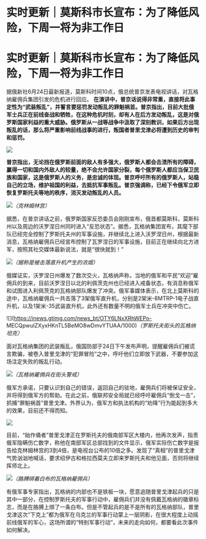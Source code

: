 # 实时更新｜莫斯科市长宣布：为了降低风险，下周一将为非工作日

# 实时更新｜莫斯科市长宣布：为了降低风险，下周一将为非工作日

据俄新社6月24日最新报道，莫斯科时间10点，俄总统普京发表电视讲话，对瓦格纳雇佣兵集团引发的危机进行回应。
**在演讲中，普京话说得非常重，直接将此事定性为“武装叛乱”，并誓言要惩罚发动叛乱的罪魁祸首。普京指出，目前大批俄军士兵正在前线奋战和牺牲，在这种危机时刻，却有人在后方发动叛乱，这是对俄罗斯国家利益的重大威胁。俄罗斯从一战等战争中汲取了深刻教训，如果后方出现叛乱的话，那么将严重影响前线战事的进行，叛国者普里戈津必将遭到历史的审判和惩罚。**

![](https://inews.gtimg.com/news_bt/OeMgIhTz6dGGGEXGyw210O2KlTU7bkylaxmBlaFqiLJUQAA/1000)

**普京指出，无论挡在俄罗斯前面的敌人有多强大，俄罗斯人都会击溃所有的障碍，赢得一切和国内外敌人的较量，绝不会允许国家分裂，每个俄罗斯人都应当保卫民族和国家，这是俄罗斯人的义务，是忠诚的体现。普京呼吁所有的俄罗斯人，站稳自己的立场，维护祖国的利益，去抵抗军事叛乱。普京强调称，已经下令俄军立即恢复罗斯托夫等地的秩序，消灭发动叛乱的人员。**

![](https://inews.gtimg.com/news_bt/OJKfyTHkD4uTPM5xBmA4rlATuUxOA8hwJMQd916YXQ3L8AA/1000)_（克林姆林宫）_

据悉，在普京讲话之前，俄罗斯国家反恐委员会刚刚宣布，俄首都莫斯科，莫斯科州以及周边的沃罗涅日州同时进入“反恐状态”。据悉，瓦格纳集团宣布，其麾下部队已经完全控制了罗斯托夫州的军事设施，并继续北上进入沃罗涅日州，根据最新消息，瓦格纳雇佣兵已经宣布控制了瓦罗涅日的军事设施，目前正在继续向北方进军，按照其社交媒体最新说法，就是“很快就到！”

![](https://inews.gtimg.com/news_bt/OSCvUMeeExUPEDX48zEbYuVaD1dPorgjAJFYOhm5LJwSQAA/1000)_（据称是被击落直升机产生的浓烟）_

俄媒证实，沃罗涅日州爆发了数次交火，瓦格纳声称，当地的俄军和平民“欢迎”雇佣兵的到来，目前沃罗涅日以北的利佩茨克州也已经进入戒备状态，有消息称俄军和试图进入利佩茨克的瓦格纳部队爆发了冲突。俄军事媒体表示，在北上莫斯科的途中，瓦格纳雇佣兵一共击落了3架俄军直升机，分别是2架米-8MTRP-1电子战直升机，以及1架米-35武装直升机，此外还有数量不明的俄军士兵在冲突中伤亡。

![](https://inews.gtimg.com/news_bt/OTY6LNxXRhWEPo-
MECQpwuIZXyxHKnTL5BeMO8wDmvYTUAA/1000)_（罗斯托夫街头的瓦格纳坦克）_

面对瓦格纳集团的武装叛乱，俄国防部于24日下午发布声明，提醒雇佣兵们被谎言欺骗，被卷入普里戈津的“犯罪冒险”之中，呼吁他们立即放下武器，不要参加这场注定失败的叛乱行动。

![](https://inews.gtimg.com/news_bt/OT_Ybk6Y329JnWS8uehepJhUenzjAgwLLOXtlSIuWK36AAA/1000)_（瓦格纳雇佣兵在街头警戒）_

俄军方承诺，只要认识到自己的错误，返回自己的驻地，雇佣兵们将被保证安全，并将得到俄军方的帮助。在此之前，俄联邦安全局就已经呼吁雇佣兵“倒戈一击”，抓捕“罪魁祸首”普里戈津。外界认为，俄军方和执法机构的“劝降”行为能起到多大的效果，目前还不得而知。

![](https://inews.gtimg.com/news_bt/O5BFVdSzlAerpCi8elbsCGgTrKboKLrDM3vNWhw9lnKBYAA/1000)

目前，“始作俑者”普里戈津正在罗斯托夫的俄南部军区大楼内，他再次发声，指责俄军隐瞒伤亡数字，称他在南部军区总部找到的文件显示，俄军实际伤亡数字是报告给克林姆林宫的3到4倍，是电视台公布的10倍之多。发现了“真相”的普里戈津气势汹汹地喊话，要求绍伊古和格拉西莫夫立即来罗斯托夫和他见面，否则将继续挥师北上。

![](https://inews.gtimg.com/news_bt/OGzPYg8OD6GxftHlAmifm0Bvc4BM5ufYc_7DUAKt5Dm1oAA/1000)_（胳膊绑着白布的瓦格纳雇佣兵）_

有俄军事专家指出，瓦格纳的内部也不是铁板一块，愿意追随普里戈津起兵的只是其中一部分，在控制罗斯托夫的军事行动中，雇佣兵们并没有佩戴瓦格纳的徽章标志，而是在胳膊上绑了一条白布。但是不管起兵的是不是所有的瓦格纳部队，普里戈津这次“下克上”都为俄军在乌克兰的军事行动蒙上一层阴影，在很大程度上动摇前线俄军的军心，这场所谓的“特别军事行动”，未来的走向如何，都要看此次事件如何解决。

